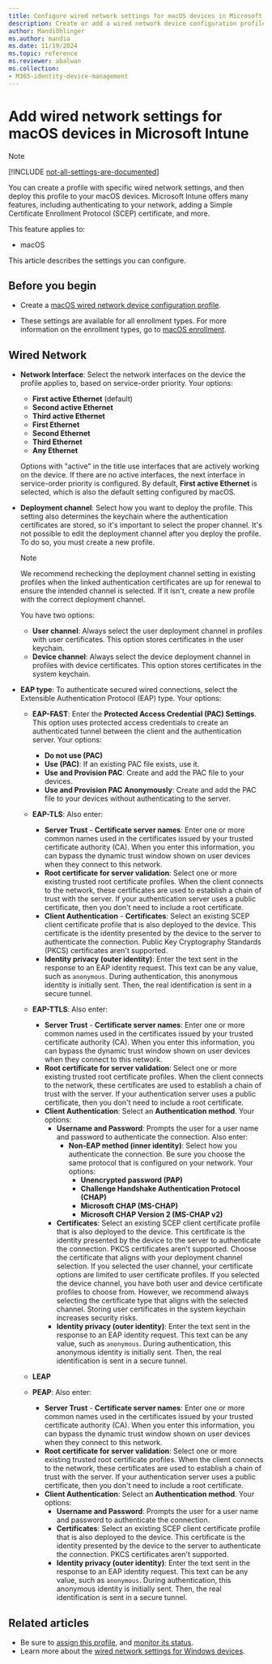 ```yaml
---
title: Configure wired network settings for macOS devices in Microsoft Intune
description: Create or add a wired network device configuration profile for macOS devices. See the different settings, add certificates, choose an EAP type, and select an authentication method in Microsoft Intune.
author: MandiOhlinger
ms.author: mandia
ms.date: 11/19/2024
ms.topic: reference
ms.reviewer: abalwan
ms.collection:
- M365-identity-device-management
---
```


# Add wired network settings for macOS devices in Microsoft Intune

> [!NOTE]
> [!INCLUDE [not-all-settings-are-documented](../includes/not-all-settings-are-documented.md)]

You can create a profile with specific wired network settings, and then deploy this profile to your macOS devices. Microsoft Intune offers many features, including authenticating to your network, adding a Simple Certificate Enrollment Protocol (SCEP) certificate, and more.

This feature applies to:

- macOS

This article describes the settings you can configure.

## Before you begin

- Create a [macOS wired network device configuration profile](wired-networks-configure.md).

- These settings are available for all enrollment types. For more information on the enrollment types, go to [macOS enrollment](../enrollment/macos-enroll.md).

## Wired Network

- **Network Interface**: Select the network interfaces on the device the profile applies to, based on service-order priority. Your options:

  - **First active Ethernet** (default)
  - **Second active Ethernet**
  - **Third active Ethernet**
  - **First Ethernet**
  - **Second Ethernet**
  - **Third Ethernet**
  - **Any Ethernet**

  Options with "active" in the title use interfaces that are actively working on the device. If there are no active interfaces, the next interface in service-order priority is configured. By default, **First active Ethernet** is selected, which is also the default setting configured by macOS.

- **Deployment channel**: Select how you want to deploy the profile. This setting also determines the keychain where the authentication certificates are stored, so it's important to select the proper channel. It's not possible to edit the deployment channel after you deploy the profile. To do so, you must create a new profile.

  >[!NOTE]
  > We recommend rechecking the deployment channel setting in existing profiles when the linked authentication certificates are up for renewal to ensure the intended channel is selected. If it isn't, create a new profile with the correct deployment channel.

   You have two options:
   - **User channel**: Always select the user deployment channel in profiles with user certificates. This option stores certificates in the user keychain.
   - **Device channel**: Always select the device deployment channel in profiles with device certificates. This option stores certificates in the system keychain.

- **EAP type**: To authenticate secured wired connections, select the Extensible Authentication Protocol (EAP) type. Your options:

  - **EAP-FAST**: Enter the **Protected Access Credential (PAC) Settings**. This option uses protected access credentials to create an authenticated tunnel between the client and the authentication server. Your options:
    - **Do not use (PAC)**
    - **Use (PAC)**: If an existing PAC file exists, use it.
    - **Use and Provision PAC**: Create and add the PAC file to your devices.
    - **Use and Provision PAC Anonymously**: Create and add the PAC file to your devices without authenticating to the server.

  - **EAP-TLS**: Also enter:

    - **Server Trust** - **Certificate server names**: Enter one or more common names used in the certificates issued by your trusted certificate authority (CA). When you enter this information, you can bypass the dynamic trust window shown on user devices when they connect to this network.
    - **Root certificate for server validation**: Select one or more existing trusted root certificate profiles. When the client connects to the network, these certificates are used to establish a chain of trust with the server. If your authentication server uses a public certificate, then you don't need to include a root certificate.
    - **Client Authentication** - **Certificates**: Select an existing SCEP client certificate profile that is also deployed to the device. This certificate is the identity presented by the device to the server to authenticate the connection. Public Key Cryptography Standards (PKCS) certificates aren't supported.
    - **Identity privacy (outer identity)**: Enter the text sent in the response to an EAP identity request. This text can be any value, such as `anonymous`. During authentication, this anonymous identity is initially sent. Then, the real identification is sent in a secure tunnel.

  - **EAP-TTLS**: Also enter:

    - **Server Trust** - **Certificate server names**: Enter one or more common names used in the certificates issued by your trusted certificate authority (CA). When you enter this information, you can bypass the dynamic trust window shown on user devices when they connect to this network.
    - **Root certificate for server validation**: Select one or more existing trusted root certificate profiles. When the client connects to the network, these certificates are used to establish a chain of trust with the server. If your authentication server uses a public certificate, then you don't need to include a root certificate.
    - **Client Authentication**: Select an **Authentication method**. Your options:
      - **Username and Password**: Prompts the user for a user name and password to authenticate the connection. Also enter:
        - **Non-EAP method (inner identity)**: Select how you authenticate the connection. Be sure you choose the same protocol that is configured on your network. Your options:
          - **Unencrypted password (PAP)**
          - **Challenge Handshake Authentication Protocol (CHAP)**
          - **Microsoft CHAP (MS-CHAP)**
          - **Microsoft CHAP Version 2 (MS-CHAP v2)**
      - **Certificates**: Select an existing SCEP client certificate profile that is also deployed to the device. This certificate is the identity presented by the device to the server to authenticate the connection. PKCS certificates aren't supported. Choose the certificate that aligns with your deployment channel selection. If you selected the user channel, your certificate options are limited to user certificate profiles. If you selected the device channel, you have both user and device certificate profiles to choose from. However, we recommend always selecting the certificate type that aligns with the selected channel. Storing user certificates in the system keychain increases security risks.
      - **Identity privacy (outer identity)**: Enter the text sent in the response to an EAP identity request. This text can be any value, such as `anonymous`. During authentication, this anonymous identity is initially sent. Then, the real identification is sent in a secure tunnel.

  - **LEAP**

  - **PEAP**: Also enter:

    - **Server Trust** - **Certificate server names**: Enter one or more common names used in the certificates issued by your trusted certificate authority (CA). When you enter this information, you can bypass the dynamic trust window shown on user devices when they connect to this network.
    - **Root certificate for server validation**: Select one or more existing trusted root certificate profiles. When the client connects to the network, these certificates are used to establish a chain of trust with the server. If your authentication server uses a public certificate, then you don't need to include a root certificate.
    - **Client Authentication**: Select an **Authentication method**. Your options:
      - **Username and Password**: Prompts the user for a user name and password to authenticate the connection.
      - **Certificates**: Select an existing SCEP client certificate profile that is also deployed to the device. This certificate is the identity presented by the device to the server to authenticate the connection. PKCS certificates aren't supported.
      - **Identity privacy (outer identity)**: Enter the text sent in the response to an EAP identity request. This text can be any value, such as `anonymous`. During authentication, this anonymous identity is initially sent. Then, the real identification is sent in a secure tunnel.

## Related articles

- Be sure to [assign this profile](device-profile-assign.md), and [monitor its status](device-profile-monitor.md).
- Learn more about the [wired network settings for Windows devices](wired-network-settings-windows.md).
